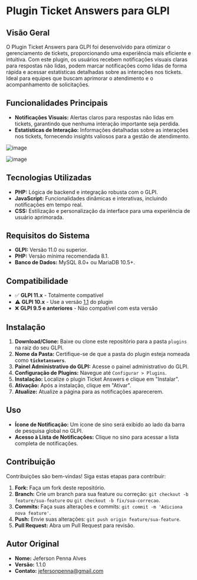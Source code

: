 # **Plugin Ticket Answers para GLPI**

## **Visão Geral**

O Plugin Ticket Answers para GLPI foi desenvolvido para otimizar o gerenciamento de tickets, proporcionando uma experiência mais eficiente e intuitiva. Com este plugin, os usuários recebem notificações visuais claras para respostas não lidas, podem marcar notificações como lidas de forma rápida e acessar estatísticas detalhadas sobre as interações nos tickets. Ideal para equipes que buscam aprimorar o atendimento e o acompanhamento de solicitações.

## **Funcionalidades Principais**

* **Notificações Visuais:** Alertas claros para respostas não lidas em tickets, garantindo que nenhuma interação importante seja perdida.
* **Estatísticas de Interação:** Informações detalhadas sobre as interações nos tickets, fornecendo insights valiosos para a gestão de atendimento.


![image](https://github.com/user-attachments/assets/0ca2370c-d3e9-42ba-8ea3-6c5a2205aa2f)



![image](https://github.com/user-attachments/assets/adf9ed27-db46-4165-8aea-65f347c93e2a)




## **Tecnologias Utilizadas**

* **PHP:** Lógica de backend e integração robusta com o GLPI.
* **JavaScript:** Funcionalidades dinâmicas e interativas, incluindo notificações em tempo real.
* **CSS:** Estilização e personalização da interface para uma experiência de usuário aprimorada.

## **Requisitos do Sistema**

* **GLPI:** Versão 11.0 ou superior.
* **PHP:** Versão mínima recomendada 8.1.
* **Banco de Dados:** MySQL 8.0+ ou MariaDB 10.5+.

## **Compatibilidade**

* ✅ **GLPI 11.x** - Totalmente compatível
* ⚠️ **GLPI 10.x** - Use a versão [1.1](https://github.com/jefersonp22/ticketanswers-v1.1) do plugin 
* ❌ **GLPI 9.5 e anteriores** - Não compatível com esta versão

## **Instalação**

1.  **Download/Clone:** Baixe ou clone este repositório para a pasta `plugins` na raiz do seu GLPI.
2.  **Nome da Pasta:** Certifique-se de que a pasta do plugin esteja nomeada como **`ticketanswers`**.
3.  **Painel Administrativo do GLPI:** Acesse o painel administrativo do GLPI.
4.  **Configuração de Plugins:** Navegue até `Configurar > Plugins`.
5.  **Instalação:** Localize o plugin Ticket Answers e clique em "Instalar".
6.  **Ativação:** Após a instalação, clique em "Ativar".
7.  **Atualize:** Atualize a página para as notificações aparecerem.

## **Uso**

* **Ícone de Notificação:** Um ícone de sino será exibido ao lado da barra de pesquisa global no GLPI.
* **Acesso à Lista de Notificações:** Clique no sino para acessar a lista completa de notificações.

## **Contribuição**

Contribuições são bem-vindas! Siga estas etapas para contribuir:

1.  **Fork:** Faça um fork deste repositório.
2.  **Branch:** Crie um branch para sua feature ou correção: `git checkout -b feature/sua-feature` ou `git checkout -b fix/sua-correcao`.
3.  **Commits:** Faça suas alterações e commits: `git commit -m 'Adiciona nova feature'`.
4.  **Push:** Envie suas alterações: `git push origin feature/sua-feature`.
5.  **Pull Request:** Abra um Pull Request para revisão.

## **Autor Original**

* **Nome:** Jeferson Penna Alves
* **Versão:** 1.1.0
* **Contato:** [jefersonpenna@gmail.com](mailto:jefersonpenna@gmail.com)
